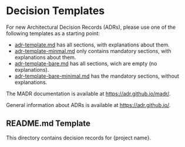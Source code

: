 # Decision Templates

For new Architectural Decision Records (ADRs), please use one of the following templates as a starting point:

* [adr-template.md](adr-template.md) has all sections, with explanations about them.
* [adr-template-minmal.md](adr-template-minimal.md) only contains mandatory sections, with explanations about them. <!-- ### Consequences also contained, though marked as "optional" -->
* [adr-template-bare.md](adr-template-bare.md) has all sections, wich are empty (no explanations).
* [adr-template-bare-minimal.md](adr-template-bare-minimal.md) has the mandatory sections, without explanations. <!-- ### Consequences also contained, though marked as "optional" -->

The MADR documentation is available at <https://adr.github.io/madr/>.

General information about ADRs is available at <https://adr.github.io/>.

## README.md Template

This directory contains decision records for {project name}.